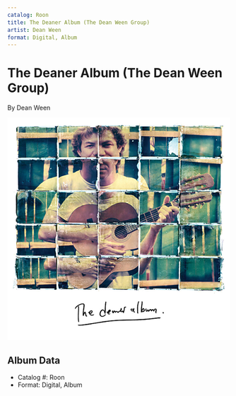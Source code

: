 ```yaml
---
catalog: Roon
title: The Deaner Album (The Dean Ween Group)
artist: Dean Ween
format: Digital, Album
---
```


# The Deaner Album (The Dean Ween Group)

By Dean Ween

![](../../assets/albumcovers/Dean_Ween-The_Deaner_Album_The_Dean_Ween_Group.png)

## Album Data

- Catalog #: Roon
- Format: Digital, Album

